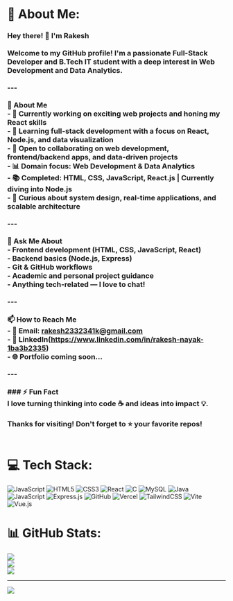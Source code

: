 # 💫 About Me:
### Hey there! 👋 I'm Rakesh<br><br>Welcome to my GitHub profile! I'm a passionate Full-Stack Developer and B.Tech IT student with a deep interest in Web Development and Data Analytics.<br><br>---<br><br> 🚀 About Me<br>- 🔭 Currently working on exciting web projects and honing my React skills  <br>- 🌱 Learning full-stack development with a focus on React, Node.js, and data visualization  <br>- 👯 Open to collaborating on web development, frontend/backend apps, and data-driven projects  <br>- 📊 Domain focus: Web Development & Data Analytics  <br>- 📚 Completed: HTML, CSS, JavaScript, React.js | Currently diving into Node.js   <br>- 🧠 Curious about system design, real-time applications, and scalable architecture  <br><br>---<br><br> 💬 Ask Me About<br>- Frontend development (HTML, CSS, JavaScript, React)<br>- Backend basics (Node.js, Express)<br>- Git & GitHub workflows<br>- Academic and personal project guidance<br>- Anything tech-related — I love to chat!<br><br>---<br><br> 📫 How to Reach Me<br>- 📧 Email: rakesh2332341k@gmail.com<br>- 💼 LinkedIn(https://www.linkedin.com/in/rakesh-nayak-1ba3b2335)<br>- 🌐 Portfolio coming soon...<br><br>---<br><br>### ⚡ Fun Fact<br>I love turning thinking into code ☕ and ideas into impact 💡.<br><br>Thanks for visiting! Don't forget to ⭐ your favorite repos!<br><br>




# 💻 Tech Stack:
![JavaScript](https://img.shields.io/badge/javascript-%23323330.svg?style=for-the-badge&logo=javascript&logoColor=%23F7DF1E) ![HTML5](https://img.shields.io/badge/html5-%23E34F26.svg?style=for-the-badge&logo=html5&logoColor=white) ![CSS3](https://img.shields.io/badge/css3-%231572B6.svg?style=for-the-badge&logo=css3&logoColor=white) ![React](https://img.shields.io/badge/react-%2320232a.svg?style=for-the-badge&logo=react&logoColor=%2361DAFB) ![C](https://img.shields.io/badge/c-%2300599C.svg?style=for-the-badge&logo=c&logoColor=white) ![MySQL](https://img.shields.io/badge/mysql-4479A1.svg?style=for-the-badge&logo=mysql&logoColor=white) ![Java](https://img.shields.io/badge/java-%23ED8B00.svg?style=for-the-badge&logo=openjdk&logoColor=white) ![JavaScript](https://img.shields.io/badge/javascript-%23323330.svg?style=for-the-badge&logo=javascript&logoColor=%23F7DF1E) ![Express.js](https://img.shields.io/badge/express.js-%23404d59.svg?style=for-the-badge&logo=express&logoColor=%2361DAFB) ![GitHub](https://img.shields.io/badge/github-%23121011.svg?style=for-the-badge&logo=github&logoColor=white) ![Vercel](https://img.shields.io/badge/vercel-%23000000.svg?style=for-the-badge&logo=vercel&logoColor=white) ![TailwindCSS](https://img.shields.io/badge/tailwindcss-%2338B2AC.svg?style=for-the-badge&logo=tailwind-css&logoColor=white) ![Vite](https://img.shields.io/badge/vite-%23646CFF.svg?style=for-the-badge&logo=vite&logoColor=white) ![Vue.js](https://img.shields.io/badge/vue.js-%2335495e.svg?style=for-the-badge&logo=vuedotjs&logoColor=%234FC08D)
# 📊 GitHub Stats:
![](https://github-readme-stats.vercel.app/api?username=Rakesh000070&theme=radical&hide_border=false&include_all_commits=false&count_private=false)<br/>
![](https://nirzak-streak-stats.vercel.app/?user=Rakesh000070&theme=radical&hide_border=false)<br/>
![](https://github-readme-stats.vercel.app/api/top-langs/?username=Rakesh000070&theme=radical&hide_border=false&include_all_commits=false&count_private=false&layout=compact)

---
[![](https://visitcount.itsvg.in/api?id=Rakesh000070&icon=0&color=0)](https://visitcount.itsvg.in)

<!-- Proudly created with GPRM ( https://gprm.itsvg.in ) -->

